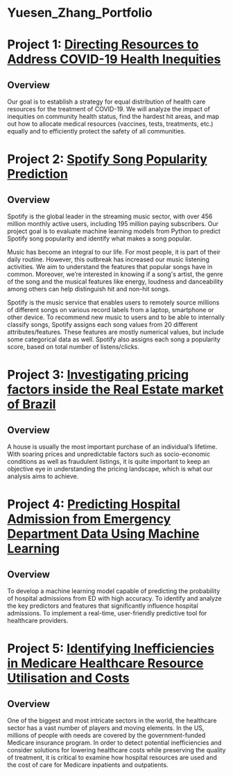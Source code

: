 # Yuesen_Zhang_Portfolio

# Project 1: [Directing Resources to Address COVID-19 Health Inequities](https://github.com/samzhang6/BA775-Team-Project-04/tree/main)

## Overview
Our goal is to establish a strategy for equal distribution of health care resources for the treatment of COVID-19. We will analyze the impact of inequities on community health status, find the hardest hit areas, and map out how to allocate medical resources (vaccines, tests, treatments, etc.) equally and to efficiently protect the safety of all communities.

# Project 2: [Spotify Song Popularity Prediction](https://github.com/samzhang6/BA810-Project/blob/main/Spotify_Song_Popularity_Prediction%20(1).ipynb)

## Overview
Spotify is the global leader in the streaming music sector, with over 456 million monthly active users, including 195 million paying subscribers. Our project goal is to evaluate machine learning models from Python to predict Spotify song popularity and identify what makes a song popular.

Music has become an integral to our life. For most people, it is part of their daily routine. However, this outbreak has increased our music listening activities. We aim to understand the features that popular songs have in common. Moreover, we’re interested in knowing if a song's artist, the genre of the song and the musical features like energy, loudness and danceability among others can help distinguish hit and non-hit songs.

Spotify is the music service that enables users to remotely source millions of different songs on various record labels from a laptop, smartphone or other device. To recommend new music to users and to be able to internally classify songs, Spotify assigns each song values from 20 different attributes/features. These features are mostly numerical values, but include some categorical data as well. Spotify also assigns each song a popularity score, based on total number of listens/clicks.

# Project 3: [Investigating pricing factors inside the Real Estate market of Brazil](https://github.com/samzhang6/BA780-Team-Project-B3/blob/main/B3-Investigating%20pricing%20factors%20inside%20the%20Real%20Estate%20market%20of%20Brazil.ipynb)

## Overview
A house is usually the most important purchase of an individual’s lifetime. With soaring prices and unpredictable factors such as socio-economic conditions as well as fraudulent listings, it is quite important to keep an objective eye in understanding the pricing landscape, which is what our analysis aims to achieve.

# Project 4: [Predicting Hospital Admission from Emergency Department Data Using Machine Learning](https://github.com/samzhang6/Predicting-Hospital-Admission-from-Emergency-Department-Data-Using-Machine-Learning)

## Overview 
To develop a machine learning model capable of predicting the probability of hospital admissions from ED with high accuracy. To identify and analyze the key predictors and features that significantly influence hospital admissions. To implement a real-time, user-friendly predictive tool for healthcare providers.

# Project 5: [Identifying Inefficiencies in Medicare Healthcare Resource Utilisation and Costs](https://github.com/samzhang6/BA843-Final-Project)

## Overview
One of the biggest and most intricate sectors in the world, the healthcare sector has a vast number of players and moving elements. In the US, millions of people with needs are covered by the government-funded Medicare insurance program. In order to detect potential inefficiencies and consider solutions for lowering healthcare costs while preserving the quality of treatment, it is critical to examine how hospital resources are used and the cost of care for Medicare inpatients and outpatients.
